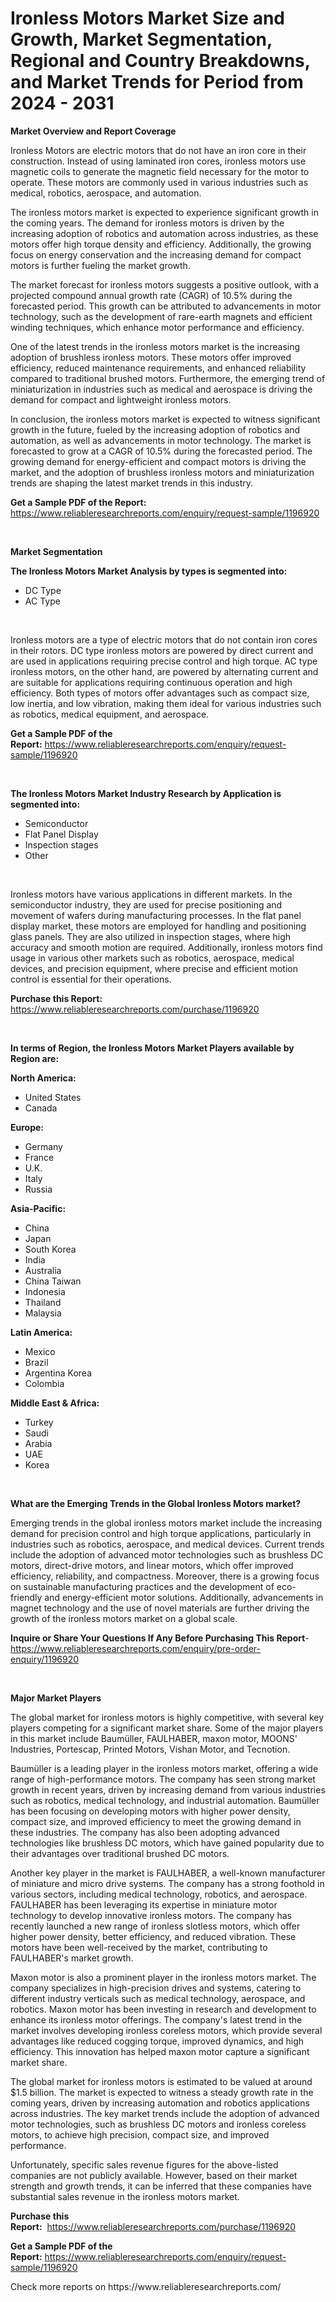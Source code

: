 <p><h1>Ironless Motors Market Size and Growth, Market Segmentation, Regional and Country Breakdowns, and Market Trends for Period from 2024 -  2031</h1></p><p><strong>Market Overview and Report Coverage</strong></p>
<p><p>Ironless Motors are electric motors that do not have an iron core in their construction. Instead of using laminated iron cores, ironless motors use magnetic coils to generate the magnetic field necessary for the motor to operate. These motors are commonly used in various industries such as medical, robotics, aerospace, and automation.</p><p>The ironless motors market is expected to experience significant growth in the coming years. The demand for ironless motors is driven by the increasing adoption of robotics and automation across industries, as these motors offer high torque density and efficiency. Additionally, the growing focus on energy conservation and the increasing demand for compact motors is further fueling the market growth.</p><p>The market forecast for ironless motors suggests a positive outlook, with a projected compound annual growth rate (CAGR) of 10.5% during the forecasted period. This growth can be attributed to advancements in motor technology, such as the development of rare-earth magnets and efficient winding techniques, which enhance motor performance and efficiency.</p><p>One of the latest trends in the ironless motors market is the increasing adoption of brushless ironless motors. These motors offer improved efficiency, reduced maintenance requirements, and enhanced reliability compared to traditional brushed motors. Furthermore, the emerging trend of miniaturization in industries such as medical and aerospace is driving the demand for compact and lightweight ironless motors.</p><p>In conclusion, the ironless motors market is expected to witness significant growth in the future, fueled by the increasing adoption of robotics and automation, as well as advancements in motor technology. The market is forecasted to grow at a CAGR of 10.5% during the forecasted period. The growing demand for energy-efficient and compact motors is driving the market, and the adoption of brushless ironless motors and miniaturization trends are shaping the latest market trends in this industry.</p></p>
<p><strong>Get a Sample PDF of the Report:</strong> <a href="https://www.reliableresearchreports.com/enquiry/request-sample/1196920">https://www.reliableresearchreports.com/enquiry/request-sample/1196920</a></p>
<p>&nbsp;</p>
<p><strong>Market Segmentation</strong></p>
<p><strong>The Ironless Motors Market Analysis by types is segmented into:</strong></p>
<p><ul><li>DC Type</li><li>AC Type</li></ul></p>
<p>&nbsp;</p>
<p><p>Ironless motors are a type of electric motors that do not contain iron cores in their rotors. DC type ironless motors are powered by direct current and are used in applications requiring precise control and high torque. AC type ironless motors, on the other hand, are powered by alternating current and are suitable for applications requiring continuous operation and high efficiency. Both types of motors offer advantages such as compact size, low inertia, and low vibration, making them ideal for various industries such as robotics, medical equipment, and aerospace.</p></p>
<p><strong>Get a Sample PDF of the Report:</strong>&nbsp;<a href="https://www.reliableresearchreports.com/enquiry/request-sample/1196920">https://www.reliableresearchreports.com/enquiry/request-sample/1196920</a></p>
<p>&nbsp;</p>
<p><strong>The Ironless Motors Market Industry Research by Application is segmented into:</strong></p>
<p><ul><li>Semiconductor</li><li>Flat Panel Display</li><li>Inspection stages</li><li>Other</li></ul></p>
<p>&nbsp;</p>
<p><p>Ironless motors have various applications in different markets. In the semiconductor industry, they are used for precise positioning and movement of wafers during manufacturing processes. In the flat panel display market, these motors are employed for handling and positioning glass panels. They are also utilized in inspection stages, where high accuracy and smooth motion are required. Additionally, ironless motors find usage in various other markets such as robotics, aerospace, medical devices, and precision equipment, where precise and efficient motion control is essential for their operations.</p></p>
<p><strong>Purchase this Report:</strong>&nbsp; <a href="https://www.reliableresearchreports.com/purchase/1196920">https://www.reliableresearchreports.com/purchase/1196920</a></p>
<p>&nbsp;</p>
<p><strong>In terms of Region, the Ironless Motors Market Players available by Region are:</strong></p>
<p>
    <p> <strong> North America: </strong>
        <ul>
            <li>United States</li>
            <li>Canada</li>
        </ul>
        </p> 
    <p> <strong> Europe: </strong>
        <ul>
            <li>Germany</li>
            <li>France</li>
            <li>U.K.</li>
            <li>Italy</li>
            <li>Russia</li>
        </ul>
        </p> 
    <p> <strong> Asia-Pacific: </strong>
        <ul>
            <li>China</li>
            <li>Japan</li>
            <li>South Korea</li>
            <li>India</li>
            <li>Australia</li>
            <li>China Taiwan</li>
            <li>Indonesia</li>
            <li>Thailand</li>
            <li>Malaysia</li>
        </ul>
        </p> 
    <p> <strong> Latin America: </strong>
        <ul>
            <li>Mexico</li>
            <li>Brazil</li>
            <li>Argentina Korea</li>
            <li>Colombia</li>
        </ul>
        </p> 
    <p> <strong> Middle East & Africa: </strong>
        <ul>
            <li>Turkey</li>
            <li>Saudi</li>
            <li>Arabia</li>
            <li>UAE</li>
            <li>Korea</li>
        </ul>
    </p>
    </p>
<p>&nbsp;</p>
<p><strong>What are the Emerging Trends in the Global Ironless Motors market?</strong></p>
<p><p>Emerging trends in the global ironless motors market include the increasing demand for precision control and high torque applications, particularly in industries such as robotics, aerospace, and medical devices. Current trends include the adoption of advanced motor technologies such as brushless DC motors, direct-drive motors, and linear motors, which offer improved efficiency, reliability, and compactness. Moreover, there is a growing focus on sustainable manufacturing practices and the development of eco-friendly and energy-efficient motor solutions. Additionally, advancements in magnet technology and the use of novel materials are further driving the growth of the ironless motors market on a global scale.</p></p>
<p><strong>Inquire or Share Your Questions If Any Before Purchasing This Report</strong>- <a href="https://www.reliableresearchreports.com/enquiry/pre-order-enquiry/1196920">https://www.reliableresearchreports.com/enquiry/pre-order-enquiry/1196920</a></p>
<p>&nbsp;</p>
<p><strong>Major Market Players</strong></p>
<p><p>The global market for ironless motors is highly competitive, with several key players competing for a significant market share. Some of the major players in this market include Baumüller, FAULHABER, maxon motor, MOONS' Industries, Portescap, Printed Motors, Vishan Motor, and Tecnotion.</p><p>Baumüller is a leading player in the ironless motors market, offering a wide range of high-performance motors. The company has seen strong market growth in recent years, driven by increasing demand from various industries such as robotics, medical technology, and industrial automation. Baumüller has been focusing on developing motors with higher power density, compact size, and improved efficiency to meet the growing demand in these industries. The company has also been adopting advanced technologies like brushless DC motors, which have gained popularity due to their advantages over traditional brushed DC motors.</p><p>Another key player in the market is FAULHABER, a well-known manufacturer of miniature and micro drive systems. The company has a strong foothold in various sectors, including medical technology, robotics, and aerospace. FAULHABER has been leveraging its expertise in miniature motor technology to develop innovative ironless motors. The company has recently launched a new range of ironless slotless motors, which offer higher power density, better efficiency, and reduced vibration. These motors have been well-received by the market, contributing to FAULHABER's market growth.</p><p>Maxon motor is also a prominent player in the ironless motors market. The company specializes in high-precision drives and systems, catering to different industry verticals such as medical technology, aerospace, and robotics. Maxon motor has been investing in research and development to enhance its ironless motor offerings. The company's latest trend in the market involves developing ironless coreless motors, which provide several advantages like reduced cogging torque, improved dynamics, and high efficiency. This innovation has helped maxon motor capture a significant market share.</p><p>The global market for ironless motors is estimated to be valued at around $1.5 billion. The market is expected to witness a steady growth rate in the coming years, driven by increasing automation and robotics applications across industries. The key market trends include the adoption of advanced motor technologies, such as brushless DC motors and ironless coreless motors, to achieve high precision, compact size, and improved performance.</p><p>Unfortunately, specific sales revenue figures for the above-listed companies are not publicly available. However, based on their market strength and growth trends, it can be inferred that these companies have substantial sales revenue in the ironless motors market.</p></p>
<p><strong>Purchase this Report:</strong>&nbsp;&nbsp;<a href="https://www.reliableresearchreports.com/purchase/1196920">https://www.reliableresearchreports.com/purchase/1196920</a></p>
<p></p>
<p><strong>Get a Sample PDF of the Report:</strong>&nbsp;<a href="https://www.reliableresearchreports.com/enquiry/request-sample/1196920">https://www.reliableresearchreports.com/enquiry/request-sample/1196920</a></p>
<p>Check more reports on https://www.reliableresearchreports.com/</p>
